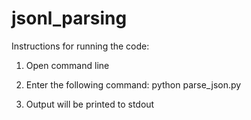 # jsonl_parsing
Instructions for running the code:

1. Open command line

2. Enter the following command: python parse_json.py <path to the jsonl file including the file name> <path to the file to which processed data is stored in json format>

3. Output will be printed to stdout
